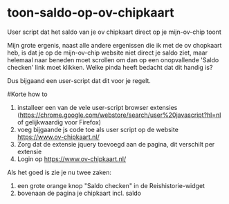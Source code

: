 # toon-saldo-op-ov-chipkaart
User script dat het saldo van je ov chipkaart direct op je mijn-ov-chip toont

Mijn grote ergenis, naast alle andere ergenissen die ik met de ov chopkaart heb, is dat je op de mijn-ov-chip website niet direct je saldo ziet, maar helemaal naar beneden moet scrollen om dan op een onopvallende 'Saldo checken' link moet klikken. Welke pinda heeft bedacht dat dit handig is?

Dus bijgaand een user-script dat dit voor je regelt.

#Korte how to

1. installeer een van de vele user-script browser extensies (https://chrome.google.com/webstore/search/user%20javascript?hl=nl of gelijkwaardig voor Firefox)
2. voeg bijgaande js code toe als user script op de website https://www.ov-chipkaart.nl/
3. Zorg dat de extensie jquery toevoegd aan de pagina, dit verschilt per extensie
4. Login op https://www.ov-chipkaart.nl/

Als het goed is zie je nu twee zaken:
1. een grote orange knop "Saldo checken" in de Reishistorie-widget
2. bovenaan de pagina je chipkaart incl. saldo


